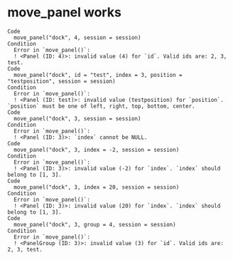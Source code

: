 # move_panel works

    Code
      move_panel("dock", 4, session = session)
    Condition
      Error in `move_panel()`:
      ! <Panel (ID: 4)>: invalid value (4) for `id`. Valid ids are: 2, 3, test.
    Code
      move_panel("dock", id = "test", index = 3, position = "testposition", session = session)
    Condition
      Error in `move_panel()`:
      ! <Panel (ID: test)>: invalid value (testposition) for `position`. `position` must be one of left, right, top, bottom, center.
    Code
      move_panel("dock", 3, session = session)
    Condition
      Error in `move_panel()`:
      ! <Panel (ID: 3)>: `index` cannot be NULL.
    Code
      move_panel("dock", 3, index = -2, session = session)
    Condition
      Error in `move_panel()`:
      ! <Panel (ID: 3)>: invalid value (-2) for `index`. `index` should belong to [1, 3].
    Code
      move_panel("dock", 3, index = 20, session = session)
    Condition
      Error in `move_panel()`:
      ! <Panel (ID: 3)>: invalid value (20) for `index`. `index` should belong to [1, 3].
    Code
      move_panel("dock", 3, group = 4, session = session)
    Condition
      Error in `move_panel()`:
      ! <PanelGroup (ID: 3)>: invalid value (3) for `id`. Valid ids are: 2, 3, test.

